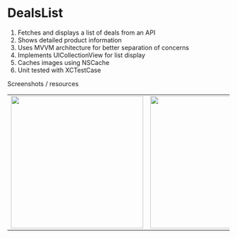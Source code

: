 # DealsList
1. Fetches and displays a list of deals from an API
2. Shows detailed product information
3. Uses MVVM architecture for better separation of concerns
4. Implements UICollectionView for list display
5. Caches images using NSCache
6. Unit tested with XCTestCase

Screenshots / resources
<table>
  <tr>
    <td><img src="https://github.com/user-attachments/assets/99f2f53c-75cf-4089-9d6a-116fbda57fbd" width="300"></td>
    <td><img src="https://github.com/user-attachments/assets/430b0e99-31d5-4081-a480-698b23aedb24" width="300"></td>
  </tr>
</table>
